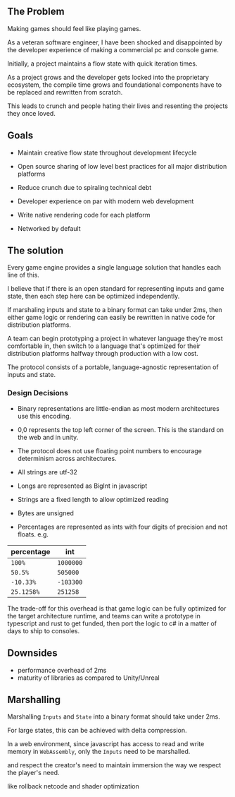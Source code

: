 ## The Problem

Making games should feel like playing games.

As a veteran software engineer, I have been shocked and disappointed by the developer experience of making a commercial pc and console game.

Initially, a project maintains a flow state with quick iteration times.

As a project grows and the developer gets locked into the proprietary ecosystem, the compile time grows and foundational components have to be replaced and rewritten from scratch.

This leads to crunch and people hating their lives and resenting the projects they once loved.

## Goals

* Maintain creative flow state throughout development lifecycle

* Open source sharing of low level best practices for all major distribution platforms

* Reduce crunch due to spiraling technical debt

* Developer experience on par with modern web development

* Write native rendering code for each platform

* Networked by default

## The solution

Every game engine provides a single language solution that handles each line of this.

I believe that if there is an open standard for representing inputs and game state, then each step here can be optimized independently.

If marshaling inputs and state to a binary format can take under 2ms, then either game logic or rendering can easily be rewritten in native code for distribution platforms.

A team can begin prototyping a project in whatever language they're most comfortable in, then switch to a language that's optimized for their distribution platforms halfway through production with a low cost.

The protocol consists of a portable, language-agnostic representation of inputs and state.

### Design Decisions

* Binary representations are little-endian as most modern architectures use this encoding.

* 0,0 represents the top left corner of the screen. This is the standard on the web and in unity.

* The protocol does not use floating point numbers to encourage determinism across architectures.

* All strings are utf-32

* Longs are represented as BigInt in javascript

* Strings are a fixed length to allow optimized reading

* Bytes are unsigned

* Percentages are represented as ints with four digits of precision and not floats. e.g.

| percentage | int |
| --- | ---------- |
| `100%` | `1000000` |
| `50.5%` | `505000` |
| `-10.33%` | `-103300` |
| `25.1258%` | `251258` |


The trade-off for this overhead is that game logic can be fully optimized for the target architecture runtime, and teams can write a prototype in typescript and rust to get funded, then port the logic to c# in a matter of days to ship to consoles.


## Downsides

* performance overhead of 2ms
* maturity of libraries as compared to Unity/Unreal

## Marshalling

Marshalling `Inputs` and `State` into a binary format should take under 2ms.

For large states, this can be achieved with delta compression.

In a web environment, since javascript has access to read and write memory in `WebAssembly`, only the `Inputs` need to be marshalled.

and respect the creator's need to maintain immersion the way we respect the player's need.

like rollback netcode and shader optimization